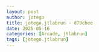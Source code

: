 ```yaml
---
layout: post
author: jotego
title: jotego.jtlabrun - d79cbee
date: 2025-05-16
categories: [Arcade, jtlabrun]
tags: [jotego.jtlabrun]
---
```


